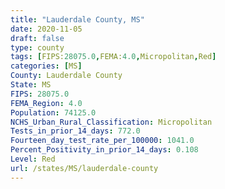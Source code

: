 ```yaml
---
title: "Lauderdale County, MS"
date: 2020-11-05
draft: false
type: county
tags: [FIPS:28075.0,FEMA:4.0,Micropolitan,Red]
categories: [MS]
County: Lauderdale County
State: MS
FIPS: 28075.0
FEMA_Region: 4.0
Population: 74125.0
NCHS_Urban_Rural_Classification: Micropolitan
Tests_in_prior_14_days: 772.0
Fourteen_day_test_rate_per_100000: 1041.0
Percent_Positivity_in_prior_14_days: 0.108
Level: Red
url: /states/MS/lauderdale-county
---
```



